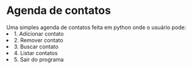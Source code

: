 <h1>Agenda de contatos</h1>
Uma simples agenda de contatos feita em python onde o usuário pode:
<br>
<li>1. Adicionar contato</li>
<li>2. Remover contato</li>
<li>3. Buscar contato</li>
<li>4. Listar contatos</li>
<li>5. Sair do programa</li>
